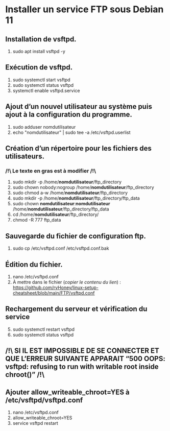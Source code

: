 # Installer un service FTP sous Debian 11

## Installation de vsftpd.
1) sudo apt install vsftpd -y

## Exécution de vsftpd.
1) sudo systemctl start vsftpd
2) sudo systemctl status vsftpd
3) systemctl enable vsftpd.service

## Ajout d’un nouvel utilisateur au système puis ajout à la configuration du programme.
1) sudo adduser nomdutilisateur
2) echo "nomdutilisateur" | sudo tee -a /etc/vsftpd.userlist

## Création d’un répertoire pour les fichiers des utilisateurs.
### /!\ Le texte en gras est à modifier /!\
1) sudo mkdir -p /home/**nomdutilisateur**/ftp_directory
2) sudo chown nobody:nogroup /home/**nomdutilisateur**/ftp_directory
3) sudo chmod a-w /home/**nomdutilisateur**/ftp_directory
4) sudo mkdir -p /home/**nomdutilisateur**/ftp_directory/ftp_data
5) sudo chown **nomdutilisateur**:**nomdutilisateur** /home/**nomdutilisateur**/ftp_directory/ftp_data
6) cd /home/**nomdutilisateur**/ftp_directory/
7) chmod -R 777 ftp_data

## Sauvegarde du fichier de configuration ftp.
1) sudo cp /etc/vsftpd.conf /etc/vsftpd.conf.bak

## Édition du fichier.
1) nano /etc/vsftpd.conf
2) À mettre dans le fichier (*copier le contenu du lien*) : https://github.com/rvHoney/linux-setup-cheatsheet/blob/main/FTP/vsftpd.conf

## Rechargement du serveur et vérification du service
5) sudo systemctl restart vsftpd
6) sudo systemctl status vsftpd

## /!\ SI IL EST IMPOSSIBLE DE SE CONNECTER ET QUE L’ERREUR SUIVANTE APPARAIT “500 OOPS: vsftpd: refusing to run with writable root inside chroot()” /!\

## Ajouter allow_writeable_chroot=YES à /etc/vsftpd/vsftpd.conf

1) nano /etc/vsftpd.conf
2) allow_writeable_chroot=YES
3) service vsftpd restart
